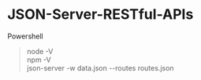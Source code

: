 # JSON-Server-RESTful-APIs  
Powershell  
 > node -V  
 > npm -V  
 > json-server -w data.json --routes routes.json  
